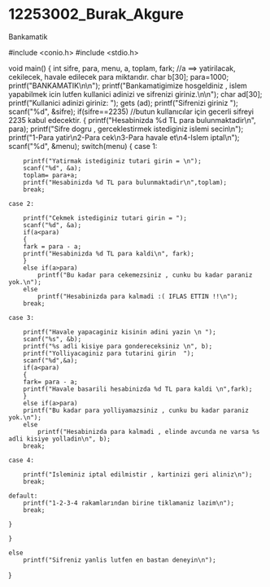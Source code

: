 12253002_Burak_Akgure
=====================

Bankamatik

#include <conio.h>
#include <stdio.h>

void main()
{
	int sifre, para, menu, a, toplam, fark; //a ==> yatirilacak, cekilecek, havale edilecek para miktarıdır.
	char b[30];
	para=1000;
	printf("BANKAMATIK\n\n");
	printf("Bankamatigimize hosgeldiniz , islem yapabilmek icin lutfen kullanici adinizi ve sifrenizi giriniz.\n\n");
	char ad[30];
	printf("Kullanici adinizi giriniz: ");
	gets (ad);
	printf("Sifrenizi giriniz ");
	scanf("%d", &sifre);
	if(sifre==2235) //butun kullanıcılar için gecerli sifreyi 2235 kabul edecektir.
	{
	printf("Hesabinizda %d TL para bulunmaktadir\n", para);
	printf("Sifre dogru , gerceklestirmek istediginiz islemi secin\n");
	printf("1-Para yatir\n2-Para cek\n3-Para havale et\n4-Islem iptal\n");
	scanf("%d", &menu);
	switch(menu)
	{
	case 1:
		
		printf("Yatirmak istediginiz tutari girin = \n");
		scanf("%d", &a);
		toplam= para+a;
		printf("Hesabinizda %d TL para bulunmaktadir\n",toplam);
		break;
		
	case 2:
		
		printf("Cekmek istediginiz tutari girin = ");
		scanf("%d", &a);
		if(a<para)
		{
		fark = para - a;
		printf("Hesabinizda %d TL para kaldi\n", fark);
		}
		else if(a>para)
			printf("Bu kadar para cekemezsiniz , cunku bu kadar paraniz yok.\n");
		else
			printf("Hesabinizda para kalmadi :( IFLAS ETTIN !!\n");
		break;
	
	case 3:
		
		printf("Havale yapacaginiz kisinin adini yazin \n ");
		scanf("%s", &b);
		printf("%s adli kisiye para gondereceksiniz \n", b);
		printf("Yolliyacaginiz para tutarini girin  ");
		scanf("%d",&a);
		if(a<para)
		{
		fark= para - a;
		printf("Havale basarili hesabinizda %d TL para kaldi \n",fark);
		}
		else if(a>para)
		printf("Bu kadar para yolliyamazsiniz , cunku bu kadar paraniz yok.\n");
		else
			printf("Hesabinizda para kalmadi , elinde avcunda ne varsa %s adli kisiye yolladin\n", b);
		break;
		
	case 4:

		printf("Isleminiz iptal edilmistir , kartinizi geri aliniz\n");
		break;

	default:
		printf("1-2-3-4 rakamlarından birine tiklamaniz lazim\n");
		break;
		
	}

	}

	else
		printf("Sifreniz yanlis lutfen en bastan deneyin\n");


}

